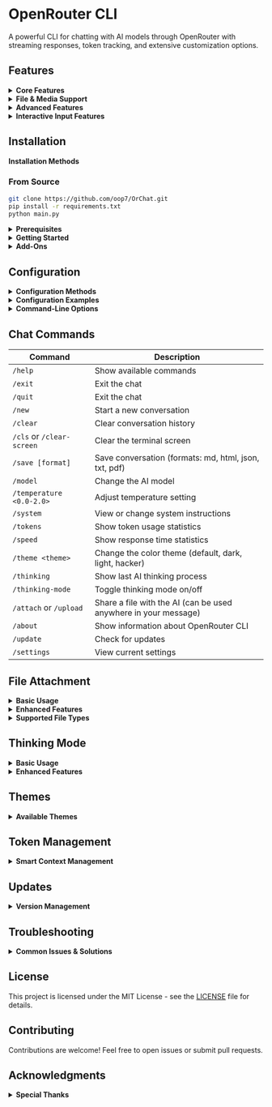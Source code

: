 # OpenRouter CLI

A powerful CLI for chatting with AI models through OpenRouter with streaming responses, token tracking, and extensive customization options.

## Features

<details>
<summary><strong>Core Features</strong></summary>

- **Universal Model Access**: Connect to any AI model available on OpenRouter with dynamic model retrieval
- **Interactive Chat**: Enjoy a smooth conversation experience with real-time streaming responses
- **Rich Markdown Rendering**: View formatted text, code blocks, tables and more directly in your terminal
- **Performance Analytics**: Track token usage, response times, and total cost for efficiency monitoring
- **Command Auto-completion**: Enhanced user experience with intelligent command suggestions and prompt history navigation
- **Prompt History Navigation**: Use ↑/↓ arrow keys to navigate through previous prompts and Ctrl+R for history search
- **Pricing Display**: Real-time pricing information displayed during active chat sessions

</details>

<details>
<summary><strong>File & Media Support</strong></summary>

- **Multimodal Support**: Share images and various file types with compatible AI models
- **Enhanced File Processing**: Improved file attachment with better error handling and path support
- **File Attachment Support**: Share files of various types with the AI for analysis

</details>

<details>
<summary><strong>Advanced Features</strong></summary>

- **Smart Thinking Mode**: See the AI's reasoning process with compatible models
- **Multiple Export Formats**: Save conversations as Markdown, HTML, JSON, TXT, or PDF
- **Smart Context Management**: Automatically manages conversation history to stay within token limits
- **Customizable Themes**: Choose from different visual themes for your terminal

</details>

<details>
<summary><strong>Interactive Input Features</strong></summary>

- **Command History Navigation**: Press ↑/↓ arrow keys to cycle through previous prompts and commands
- **History Search**: Use Ctrl+R to search through your prompt history with keywords
- **Automatic Command Completion**: Start typing "/" and command suggestions appear instantly - no Tab key needed!
- **Auto-Suggest from History**: Previous commands and prompts appear as grey suggestions as you type
- **Intelligent Command Detection**: Commands work anywhere in your message with `/attach` and `/upload`

**How Auto-Completion Works:**
- Type `/` → All available commands appear automatically
- Type `/c` → Filters to commands starting with 'c' (clear, cls, clear-screen, etc.)
- Type `/temp` → Shows `/temperature` command
- Type `/think` → Shows `/thinking` and `/thinking-mode` commands
- No Tab key required - completions appear as you type!

</details>

## Installation

<summary><strong>Installation Methods</strong></summary>

### From Source

```bash
git clone https://github.com/oop7/OrChat.git
pip install -r requirements.txt
python main.py
```

</details>

</details>

<details>
<summary><strong>Prerequisites</strong></summary>

- Python 3.7 or higher
- An OpenRouter API key (get one at [OpenRouter.ai](https://openrouter.ai))
- Required packages: in `requirements.txt`

</details>

<details>
<summary><strong>Getting Started</strong></summary>

1. Install OpenRouter CLI using the method above
2. Run the setup wizard
   ```bash
   python main.py --setup
   ```
3. Enter your OpenRouter API key when prompted
4. Select your preferred AI model and configure settings
5. Start chatting!

</details>

<details>
<summary><strong>Add-Ons</strong></summary>

### FZF fuzzy search (Enhanced Model Selection)

1. Install fzf and pyfzf

   - Install pyfzf
     ```bash
     pip install pyfzf
     ```
   - Fzf can be downloaded from https://github.com/junegunn/fzf?tab=readme-ov-file#installation

2. Ensure fzf is in your path
3. From now on, the model selection will use fzf for powerful fuzzy search and filtering capabilities!

**Note**: If fzf is not installed, OpenRouter CLI will automatically fall back to standard model selection.

</details>

## Configuration

<details>
<summary><strong>Configuration Methods</strong></summary>

OpenRouter CLI can be configured in multiple ways:

1. **Setup Wizard**: Run `python main.py --setup` for interactive configuration
2. **Config File**: Edit the `config.ini` file in the application directory
3. **Environment Variables**: Create a `.env` file with your configuration
4. **System Environment Variables**: Set environment variables directly in your system (recommended for security)

**Enhanced Environment Support**: OpenRouter CLI now supports system/user environment variables, removing the strict requirement for `.env` files.

</details>

<details>
<summary><strong>Configuration Examples</strong></summary>

Example `.env` file:

```
OPENROUTER_API_KEY=your_api_key_here
```

Example `config.ini` structure:

```ini
[API]
OPENROUTER_API_KEY = your_api_key_here

[SETTINGS]
MODEL = anthropic/claude-3-opus
TEMPERATURE = 0.7
SYSTEM_INSTRUCTIONS = You are a helpful AI assistant.
THEME = default
MAX_TOKENS = 8000
AUTOSAVE_INTERVAL = 300
STREAMING = True
THINKING_MODE = False
```

</details>

<details>
<summary><strong>Command-Line Options</strong></summary>

- `--setup`: Run the setup wizard
- `--model MODEL`: Specify the model to use (e.g., `--model "anthropic/claude-3-opus"`)
- `--task {creative,coding,analysis,chat}`: Optimize for a specific task type
- `--image PATH`: Analyze an image file

</details>

## Chat Commands

| Command                   | Description                                           |
| ------------------------- | ----------------------------------------------------- |
| `/help`                   | Show available commands                               |
| `/exit`                   | Exit the chat                                         |
| `/quit`                   | Exit the chat                                         |
| `/new`                    | Start a new conversation                              |
| `/clear`                  | Clear conversation history                            |
| `/cls` or `/clear-screen` | Clear the terminal screen                             |
| `/save [format]`          | Save conversation (formats: md, html, json, txt, pdf) |
| `/model`                  | Change the AI model                                   |
| `/temperature <0.0-2.0>`  | Adjust temperature setting                            |
| `/system`                 | View or change system instructions                    |
| `/tokens`                 | Show token usage statistics                           |
| `/speed`                  | Show response time statistics                         |
| `/theme <theme>`          | Change the color theme (default, dark, light, hacker) |
| `/thinking`               | Show last AI thinking process                         |
| `/thinking-mode`          | Toggle thinking mode on/off                           |
| `/attach` or `/upload`    | Share a file with the AI (can be used anywhere in your message) |
| `/about`                  | Show information about OpenRouter CLI                         |
| `/update`                 | Check for updates                                     |
| `/settings`               | View current settings                                 |

## File Attachment

<details>
<summary><strong>Basic Usage</strong></summary>

Share files with the AI for analysis using the enhanced attachment system:

```
/attach path/to/your/file.ext
/upload path/to/your/file.ext
```

</details>

<details>
<summary><strong>Enhanced Features</strong></summary>

- **Flexible Command Usage**: `/upload` and `/attach` can be used anywhere in your message, not just at the beginning
- **Quoted Path Support**: Handles file paths with spaces using quotes (`/attach "C:\path with spaces\file.txt"`)
- **Better Error Handling**: Improved error messages and usage examples
- **File Preview**: Shows file metadata and preview before processing
- **Security Validation**: Built-in file size and type validation (10MB limit)

</details>

<details>
<summary><strong>Supported File Types</strong></summary>

- **Images**: JPG, PNG, GIF, WEBP, BMP (displayed visually with multimodal models)
- **Code Files**: Python, JavaScript, Java, C++, TypeScript, Swift, etc. (with syntax highlighting)
- **Text Documents**: TXT, MD, CSV (full content displayed)
- **Data Files**: JSON, XML (displayed with formatting)
- **Web Files**: HTML, CSS (formatted display)
- **Archives**: ZIP, TAR, GZ, RAR (basic metadata support)

</details>

## Thinking Mode

<details>
<summary><strong>Basic Usage</strong></summary>

OpenRouter CLI can display the AI's reasoning process with enhanced thinking mode:

```
/thinking-mode       # Toggle thinking mode on/off
/thinking            # Show the most recent thinking process
```

This feature allows you to see how the AI approached your question before giving its final answer. **Auto Thinking Mode** automatically enables this feature when you select models with reasoning support.

</details>

<details>
<summary><strong>Enhanced Features</strong></summary>

- **Improved Detection**: Better extraction of thinking content from model responses
- **Model Compatibility**: Automatic handling of models that don't support thinking mode
- **Visual Indicators**: Clear status indicators showing if thinking mode is enabled
- **Flexible Setup**: Option to enable/disable during model selection

</details>

## Themes

<details>
<summary><strong>Available Themes</strong></summary>

Change the visual appearance with the `/theme` command:

- **default**: Blue user, green assistant
- **dark**: Cyan user, magenta assistant
- **light**: Blue user, green assistant with lighter colors
- **hacker**: Matrix-inspired green text on black

</details>

## Token Management

<details>
<summary><strong>Smart Context Management</strong></summary>

OpenRouter CLI intelligently manages conversation context to keep within token limits:

- Automatically trims old messages when approaching limits
- Displays comprehensive token usage statistics including total tokens and cost tracking
- Shows real-time pricing information during active sessions
- Displays total cost tracking across conversations
- Allows manual clearing of context with `/clear`

</details>

## Updates

<details>
<summary><strong>Version Management</strong></summary>

Check for updates with the `/update` command to see if a newer version is available.

</details>

## Troubleshooting

<details>
<summary><strong>Common Issues & Solutions</strong></summary>

- **API Key Issues**: Ensure your OpenRouter API key is correctly set in config.ini, .env file, or system environment variables. OpenRouter CLI will prompt for re-entry if an incorrect key is detected
- **Insufficient Account Credit**: If you receive a 402 error, check your OpenRouter account balance and add funds as needed
- **File Path Problems**: When using `/attach` or `/upload`, use quotes for paths with spaces and ensure correct path format for your OS
- **Model Compatibility**: Some features like thinking mode only work with specific models
- **Command Usage**: Remember that `/upload` and `/attach` can be used anywhere in your message for flexibility

</details>

## License

This project is licensed under the MIT License - see the [LICENSE](LICENSE) file for details.

## Contributing

Contributions are welcome! Feel free to open issues or submit pull requests.

## Acknowledgments

<details>
<summary><strong>Special Thanks</strong></summary>

- [OpenRouter](https://openrouter.ai/) for providing unified API access to AI models
- [Rich](https://github.com/Textualize/rich) for the beautiful terminal interface
- All contributors and users who provide feedback and help improve OpenRouter CLI

</details>
